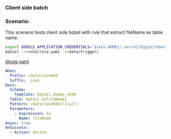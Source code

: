### Client side batch 

### Scenario:

This scenario tests client side bqtail with rule that extract fileName as table name.


```bash
export GOOGLE_APPLICATION_CREDENTIALS='${env.HOME}/.secret/${gcpCredentials}.json'
bqtail -r=rule/rule.yaml -s=data/trigger/
```


[@rule.yaml](rule/rule.yaml)
```yaml
When:
  Prefix: /data/case040
  Suffix: .json
Dest:
  Schema:
    Template: bqtail.dummy_v040
  Table: bqtail.${fileName}
  Pattern: /data/case040/([\w]+)
  Parameters:
    - Expression: $1
      Name: fileName
Async: true
OnSuccess:
  - Action: delete
```